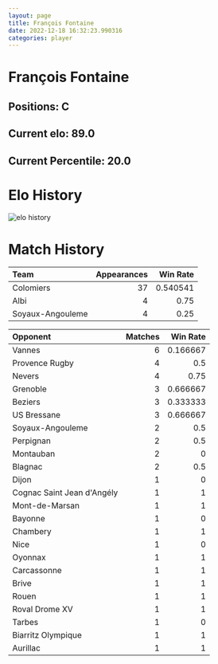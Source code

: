 ```yaml
---  
layout: page  
title: François Fontaine  
date: 2022-12-18 16:32:23.990316  
categories: player  
---
```

# François Fontaine

## Positions: C

## Current elo: 89.0

## Current Percentile: 20.0

# Elo History


![elo history](history_FrançoisFontaine.png)
# Match History


| Team             |   Appearances |   Win Rate |
|:-----------------|--------------:|-----------:|
| Colomiers        |            37 |   0.540541 |
| Albi             |             4 |   0.75     |
| Soyaux-Angouleme |             4 |   0.25     |

| Opponent                   |   Matches |   Win Rate |
|:---------------------------|----------:|-----------:|
| Vannes                     |         6 |   0.166667 |
| Provence Rugby             |         4 |   0.5      |
| Nevers                     |         4 |   0.75     |
| Grenoble                   |         3 |   0.666667 |
| Beziers                    |         3 |   0.333333 |
| US Bressane                |         3 |   0.666667 |
| Soyaux-Angouleme           |         2 |   0.5      |
| Perpignan                  |         2 |   0.5      |
| Montauban                  |         2 |   0        |
| Blagnac                    |         2 |   0.5      |
| Dijon                      |         1 |   0        |
| Cognac Saint Jean d'Angély |         1 |   1        |
| Mont-de-Marsan             |         1 |   1        |
| Bayonne                    |         1 |   0        |
| Chambery                   |         1 |   1        |
| Nice                       |         1 |   0        |
| Oyonnax                    |         1 |   1        |
| Carcassonne                |         1 |   1        |
| Brive                      |         1 |   1        |
| Rouen                      |         1 |   1        |
| Roval Drome XV             |         1 |   1        |
| Tarbes                     |         1 |   0        |
| Biarritz Olympique         |         1 |   1        |
| Aurillac                   |         1 |   1        |
